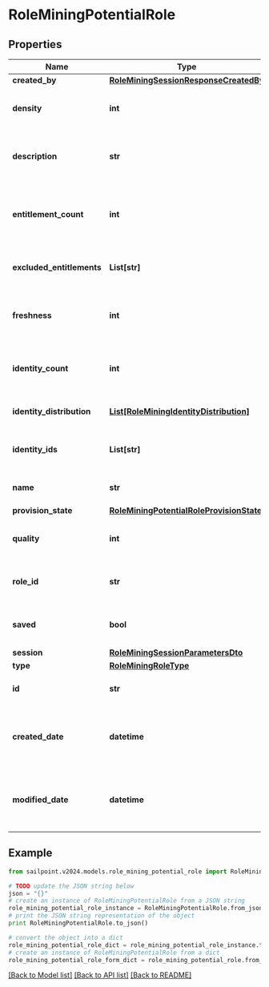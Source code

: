 # RoleMiningPotentialRole


## Properties

Name | Type | Description | Notes
------------ | ------------- | ------------- | -------------
**created_by** | [**RoleMiningSessionResponseCreatedBy**](RoleMiningSessionResponseCreatedBy.md) |  | [optional] 
**density** | **int** | The density of a potential role. | [optional] 
**description** | **str** | The description of a potential role. | [optional] 
**entitlement_count** | **int** | The number of entitlements in a potential role. | [optional] 
**excluded_entitlements** | **List[str]** | The list of entitlement ids to be excluded. | [optional] 
**freshness** | **int** | The freshness of a potential role. | [optional] 
**identity_count** | **int** | The number of identities in a potential role. | [optional] 
**identity_distribution** | [**List[RoleMiningIdentityDistribution]**](RoleMiningIdentityDistribution.md) | Identity attribute distribution. | [optional] 
**identity_ids** | **List[str]** | The list of ids in a potential role. | [optional] 
**name** | **str** | Name of the potential role. | [optional] 
**provision_state** | [**RoleMiningPotentialRoleProvisionState**](RoleMiningPotentialRoleProvisionState.md) |  | [optional] 
**quality** | **int** | The quality of a potential role. | [optional] 
**role_id** | **str** | The roleId of a potential role. | [optional] 
**saved** | **bool** | The potential role&#39;s saved status. | [optional] 
**session** | [**RoleMiningSessionParametersDto**](RoleMiningSessionParametersDto.md) |  | [optional] 
**type** | [**RoleMiningRoleType**](RoleMiningRoleType.md) |  | [optional] 
**id** | **str** | Id of the potential role | [optional] 
**created_date** | **datetime** | The date-time when this potential role was created. | [optional] 
**modified_date** | **datetime** | The date-time when this potential role was modified. | [optional] 

## Example

```python
from sailpoint.v2024.models.role_mining_potential_role import RoleMiningPotentialRole

# TODO update the JSON string below
json = "{}"
# create an instance of RoleMiningPotentialRole from a JSON string
role_mining_potential_role_instance = RoleMiningPotentialRole.from_json(json)
# print the JSON string representation of the object
print RoleMiningPotentialRole.to_json()

# convert the object into a dict
role_mining_potential_role_dict = role_mining_potential_role_instance.to_dict()
# create an instance of RoleMiningPotentialRole from a dict
role_mining_potential_role_form_dict = role_mining_potential_role.from_dict(role_mining_potential_role_dict)
```
[[Back to Model list]](../README.md#documentation-for-models) [[Back to API list]](../README.md#documentation-for-api-endpoints) [[Back to README]](../README.md)



